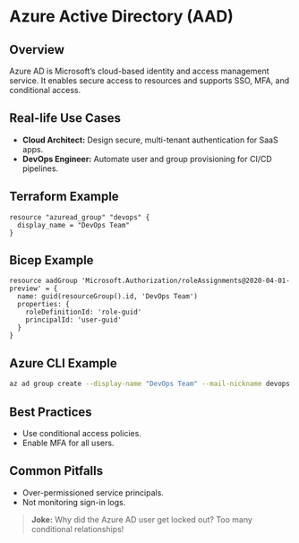 # Azure Active Directory (AAD)

## Overview
Azure AD is Microsoft’s cloud-based identity and access management service. It enables secure access to resources and supports SSO, MFA, and conditional access.

## Real-life Use Cases
- **Cloud Architect:** Design secure, multi-tenant authentication for SaaS apps.
- **DevOps Engineer:** Automate user and group provisioning for CI/CD pipelines.

## Terraform Example
```hcl
resource "azuread_group" "devops" {
  display_name = "DevOps Team"
}
```

## Bicep Example
```bicep
resource aadGroup 'Microsoft.Authorization/roleAssignments@2020-04-01-preview' = {
  name: guid(resourceGroup().id, 'DevOps Team')
  properties: {
    roleDefinitionId: 'role-guid'
    principalId: 'user-guid'
  }
}
```

## Azure CLI Example
```sh
az ad group create --display-name "DevOps Team" --mail-nickname devops
```

## Best Practices
- Use conditional access policies.
- Enable MFA for all users.

## Common Pitfalls
- Over-permissioned service principals.
- Not monitoring sign-in logs.

> **Joke:** Why did the Azure AD user get locked out? Too many conditional relationships!
